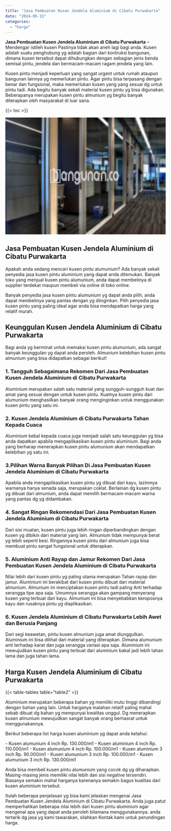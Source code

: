 ```yaml
---
title: "Jasa Pembuatan Kusen Jendela Aluminium di Cibatu Purwakarta"
date: "2024-05-15"
categories: 
  - "harga"
---
```


**Jasa Pembuatan Kusen Jendela Aluminium di Cibatu Purwakarta** – Mendengar istileh kusen Pastinya tidak akan aneh lagi bagi anda. Kusen adalah suatu penghubung yg adalah bagian dari kontruksi bangunan, dimana kusen tersebut dapat dihubungkan dengan sebagian jenis benda semisal pintu, jendela dan bermacam-macam ragam jendela yang lain.

Kusen pintu menjadi keperluan yang sangat urgent untuk rumah ataupun bangunan lainnya yg memerlukan pintu. Agar pintu bisa terpasang dengan benar dan fungsional, maka memerlukan kusen yang yang sesuai dg untuk pintu tadi. Ada begitu banyak sekali material kusen pintu yg bisa digunakan. Beberapanya merupakan kusen pintu almunium yg begitu banyak diterapkan oleh masyarakat di luar sana.

{{< toc >}}

![Jasa Pembuatan Kusen Jendela Aluminium di Cibatu Purwakarta](/images/harga-kusen-jendela-alumunium-45.png)

## Jasa Pembuatan Kusen Jendela Aluminium di Cibatu Purwakarta

Apakah anda sedang mencari kusen pintu alumunium? Ada banyak sekali penyedia jasa kusen pintu aluminium yang dapat anda ditemukan. Banyak toko yang menjual kusen pintu alumunium, anda dapat membelinya di supplier terdekat maupun membeli via online di toko online.

Banyak penyedia jasa kusen pintu alumunium yg dapat anda pilih, anda dapat membelinya yang pantas dengan yg diinginkan. Pilih penyedia jasa kusen pintu yang paling ideal agar anda bisa mendapatkan harga yang relatif murah.

## Keunggulan Kusen Jendela Aluminium di Cibatu Purwakarta

Bagi anda yg berminat untuk memakai kusen pintu alumunium, ada sangat banyak keunggulan yg dapat anda peroleh. Almunium kelebihan kusen pintu almunium yang bisa didapatkan sebagai berikut!

### 1\. Tangguh Sebagaimana Rekomen Dari Jasa Pembuatan Kusen Jendela Aluminium di Cibatu Purwakarta

Aluminium merupakan salah satu material yang sungguh-sungguh kuat dan amat yang sesuai dengan untuk kusen pintu. Kuatnya kusen pintu dari alumunium menghasilkan banyak orang menginginkan untuk menggunakan kusen pintu yang satu ini.

### 2\. Kusen Jendela Aluminium di Cibatu Purwakarta Tahan Kepada Cuaca

Aluminium kebal kepada cuaca juga menjadi salah satu keunggulan yg bisa anda dapatkan apabila mengaplikasikan kusen pintu aluminium. Bagi anda yang berharap menerapkan kusen pintu alumunium akan mendapatkan kelebihan yg satu ini.

### 3.Pilihan Warna Banyak Pilihan Di Jasa Pembuatan Kusen Jendela Aluminium di Cibatu Purwakarta

Apabila anda mengaplikasikan kusen pintu yg dibuat dari kayu, lazimnya warnanya hanya senada saja, merupakan coklat. Berlainan dg kusen pintu yg dibuat dari almunium, anda dapat memilih bermacam-macam warna yang pantas dg yg didambakan.

### 4\. Sangat Ringan Rekomendasi Dari Jasa Pembuatan Kusen Jendela Aluminium di Cibatu Purwakarta

Dari sisi muatan, kusen pintu juga lebih ringan diperbandingkan dengan kusen yg dibikin dari material yang lain. Almunium tidak mempunyai berat yg lebih seperti besi. Ringannya kusen pintu dari almunium juga bisa membuat pintu sangat fungsional untuk diterapkan.

### 5\. Aluminium Anti Rayap dan Jamur Rekomen Dari Jasa Pembuatan Kusen Jendela Aluminium di Cibatu Purwakarta

Nilai lebih dari kusen pintu yg paling utama merupakan Tahan rayap dan jamur. Aluminium ini berakibat dari kusen pintu dibuat dari material almunium. Almunium ini menciptakan kusen pintu tadi paling Anti terhadap serangga tipe apa saja. Umumnya serangga akan gampang menyerang kusen yang terbuat dari kayu. Almunium ini bisa menyebabkan keroposnya kayu dan rusaknya pintu yg diaplikasikan.

### 6\. Kusen Jendela Aluminium di Cibatu Purwakarta Lebih Awet dan Berusia Panjang

Dari segi keawetan, pintu kusen almunium juga amat diunggulkan. Aluminium ini bisa dilihat dari material yang diterapkan. Dimana alumunium anti terhadap karat dan juga serangga variasi apa saja. Aluminium ini mewujudkan kusen pintu yang terbuat dari aluminium bakal jadi lebih tahan lama dan juga tahan lama.

## Harga Kusen Jendela Aluminium di Cibatu Purwakarta

{{< table-tables table="table2" >}}

Aluminium merupakan beberapa bahan yg memiliki mutu tinggi dibandingi dengan bahan yang lain. Untuk harganya malahan relatif paling mahal sebab dibuat dg bahan yg mempunyai kwalitas unggul. Dg menerapkan kusen almunium mewujudkan sangat banyak orang berhasrat untuk menggunakannya.

Berikut beberapa list harga kusen aluminium yg dapat anda ketahui:

\- Kusen alumunium 4 inch Rp. 130.000/m1 - Kusen aluminium 4 inch Rp. 110.000/m1 - Kusen alumunium 4 inch Rp. 100.000/m1 - Kusen aluminium 3 inch Rp. 90.000/m1 - Kusen alumunium 3 inch Rp. 100.000/m1 - Kusen alumunium 3 inch Rp. 130.000/m1

Anda bisa membeli kusen pintu alumunium yang cocok dg yg diharapkan. Masing-masing jenis memiliki nilai lebih dan sisi negative tersendiri. Biasanya semakin mahal harganya karenanya semakin bagus kualitas dari kusen aluminium tersebut.

Itulah beberapa penjelasan yg bisa kami jelaskan mengenai Jasa Pembuatan Kusen Jendela Aluminium di Cibatu Purwakarta. Anda juga patut memperhatikan beberapa nilai lebih dari kusen pintu aluminium agar mengenal apa yang dapat anda peroleh bilamana menggunakannya. anda tertarik dg jasa yg kami tawarakan, silahkan Kontak kami untuk perundingan harga.
